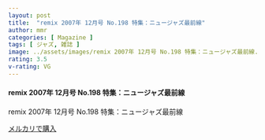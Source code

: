 ```yaml
---
layout: post
title:  "remix 2007年 12月号 No.198 特集：ニュージャズ最前線"
author: mmr
categories: [ Magazine ]
tags: [ ジャズ, 雑誌 ]
image: ../assets/images/remix 2007年 12月号 No.198 特集：ニュージャズ最前線.jpg
rating: 3.5
v-rating: VG
---
```


#### remix 2007年 12月号 No.198 特集：ニュージャズ最前線

remix 2007年 12月号 No.198 特集：ニュージャズ最前線


[メルカリで購入](https://jp.mercari.com/item/m76006573417)


